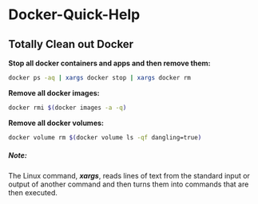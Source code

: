 # Docker-Quick-Help

## Totally Clean out Docker

**Stop all docker containers and apps and then remove them:**

~~~bash
docker ps -aq | xargs docker stop | xargs docker rm
~~~

**Remove all docker images:**

~~~bash
docker rmi $(docker images -a -q)
~~~

**Remove all docker volumes:**

~~~bash
docker volume rm $(docker volume ls -qf dangling=true)
~~~



##### Note:

The Linux command, ***xargs***, reads lines of text from the standard input or output of another command and then turns them into commands that are then executed.
